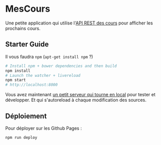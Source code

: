 # MesCours

Une petite application qui utilise l'[API REST des cours](https://github.com/KIClubinfo/EDTAPI) pour afficher les prochains cours.

## Starter Guide

Il vous faudra `npm` (`apt-get install npm` ?)

```bash
# Install npm + bower dependencies and then build
npm install
# Launch the watcher + livereload
npm start
# http://localhost:8000
```

Vous avez maintenant [un petit serveur qui tourne en local](http://localhost:8000) pour tester et développer.
Et qui s'autoreload à chaque modification des sources.

## Déploiement

Pour déployer sur les Github Pages :

```bash
npm run deploy
```
